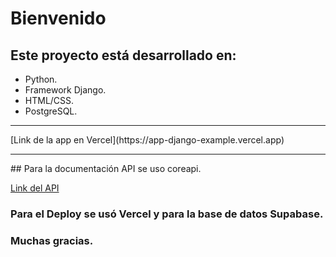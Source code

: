 # Bienvenido
## Este proyecto está desarrollado en:
- Python.
- Framework Django.
- HTML/CSS.
- PostgreSQL.
<hr>
[Link de la app en Vercel](https://app-django-example.vercel.app)
<hr>
## Para la documentación API se uso coreapi.

[Link del API](https://app-django-example.vercel.app/docs)

### Para el Deploy se usó Vercel y para la base de datos Supabase.


### Muchas gracias.


